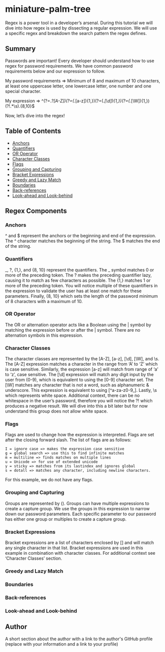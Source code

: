 # miniature-palm-tree

Regex is a power tool in a developer’s arsenal. During this tutorial we will dive into how regex is used by dissecting a regular expression. We will use a specific regex and breakdown the search pattern the regex defines.

## Summary

Passwords are important! Every developer should understand how to use regex for password requirements. We have common password requirements below and our expression to follow.

My password requirements => Minimum of 8 and maximum of 10 characters, at least one uppercase letter, one lowercase letter, one number and one special character.

My expression => ^(?=._?[A-Z])(?=(._[a-z]){1,})(?=(._[\d]){1,})(?=(._[\W]){1,})(?!.\*\s).{8,10}$

Now, let’s dive into the regex!

## Table of Contents

- [Anchors](#anchors)
- [Quantifiers](#quantifiers)
- [OR Operator](#or-operator)
- [Character Classes](#character-classes)
- [Flags](#flags)
- [Grouping and Capturing](#grouping-and-capturing)
- [Bracket Expressions](#bracket-expressions)
- [Greedy and Lazy Match](#greedy-and-lazy-match)
- [Boundaries](#boundaries)
- [Back-references](#back-references)
- [Look-ahead and Look-behind](#look-ahead-and-look-behind)

## Regex Components

### Anchors

^ and $ represent the anchors or the beginning and end of the expression. The ^ character matches the beginning of the string. The $ matches the end of the string.

### Quantifiers

_, ?, {1,}, and {8, 10} represent the quantifiers. The _ symbol matches 0 or more of the preceding token. The ? makes the preceding quantifier lazy, causing it to match as few characters as possible. The {1,} matches 1 or more of the preceding token. You will notice multiple of these quantifiers in the expression to validate the user has at least one match for these parameters. Finally, {8, 10} which sets the length of the password minimum of 8 characters with a maximum of 10.

### OR Operator

The OR or alternation operator acts like a Boolean using the | symbol by matching the expression before or after the | symbol. There are no alternation symbols in this expression.

### Character Classes

The character classes are represented by the [A-Z], [a-z], [\d], [\W], and \s. The [A-Z] expression matches a character in the range from ‘A’ to ‘Z’ which is case sensitive. Similarly, the expression [a-z] will match from range of ‘a’ to ‘z’, case sensitive. The [\d] expression will match any digit input by the user from (0-9), which is equivalent to using the [0-9] character set. The [\W] matches any character that is not a word, such as alphanumeric & underscore. This expression is equivalent to using [^a-za-z0-9_]. Lastly, \s which represents white space. Additional context, there can be no whitespace in the user’s password, therefore you will notice the ?! which produces a negative result. We will dive into this a bit later but for now understand this group does not allow white space.

### Flags

Flags are used to change how the expression is interpreted. Flags are set after the closing forward slash. The list of flags are as follows:

    I = ignore case => makes the expression case sensitive
    g = global search => use this to find infinite matches
    m = multiline => finds matches on multiple lines
    u = Unicode => for use of extended unicode
    y = sticky => matches from its lastindex and ignores global
    s = dotall => matches any character, including newline characters.

For this example, we do not have any flags.

### Grouping and Capturing

Groups are represented by (). Groups can have multiple expressions to create a capture group. We use the groups in this expression to narrow down our password parameters. Each specific parameter to our password has either one group or multiples to create a capture group.

### Bracket Expressions

Bracket expressions are a list of characters enclosed by [] and will match any single character in that list. Bracket expressions are used in this example in combination with character classes. For additional context see ‘Character Classes’ section.

### Greedy and Lazy Match

### Boundaries

### Back-references

### Look-ahead and Look-behind

## Author

A short section about the author with a link to the author's GitHub profile (replace with your information and a link to your profile)
